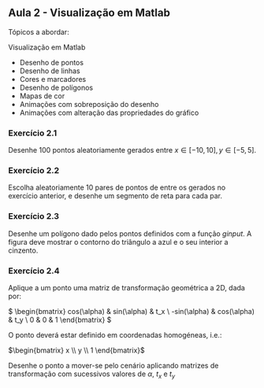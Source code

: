 ## Aula 2 - Visualização em Matlab

Tópicos a abordar:

Visualização em Matlab

- Desenho de pontos
- Desenho de linhas
- Cores e marcadores
- Desenho de polígonos
- Mapas de cor
- Animações com sobreposição do desenho
- Animações com alteração das propriedades do gráfico

### Exercício 2.1

Desenhe 100 pontos aleatoriamente gerados entre $x \in [-10,10], y \in [-5,5]$.

### Exercício 2.2

Escolha aleatoriamente 10 pares de pontos de entre os gerados no exercício anterior, e  desenhe um segmento de reta para cada par.

### Exercício 2.3

Desenhe um polígono dado pelos pontos definidos com a função _ginput_. A figura deve mostrar o contorno do triângulo a azul e o seu interior a cinzento.


### Exercício 2.4

Aplique a um ponto uma matriz de transformação geométrica a 2D, dada por:

$
\begin{bmatrix}
cos(\alpha) & sin(\alpha) & t_x \\
-sin(\alpha) & cos(\alpha) & t_y \\
0 & 0 & 1
\end{bmatrix}
$

O ponto deverá estar definido em coordenadas homogéneas, i.e.:

$\begin{bmatrix}
x \\
y \\
1
\end{bmatrix}$

Desenhe o ponto a mover-se pelo cenário aplicando matrizes de transformação com sucessivos valores de $\alpha$, $t_x$ e $t_y$
